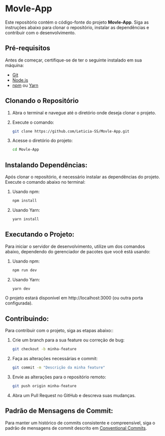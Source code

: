 # Movle-App

Este repositório contém o código-fonte do projeto **Movle-App**. Siga as instruções abaixo para clonar o repositório, instalar as dependências e contribuir com o desenvolvimento.

## Pré-requisitos

Antes de começar, certifique-se de ter o seguinte instalado em sua máquina:

- [Git](https://git-scm.com/)
- [Node.js](https://nodejs.org/)
- [npm](https://www.npmjs.com/) ou [Yarn](https://yarnpkg.com/)

## Clonando o Repositório

1. Abra o terminal e navegue até o diretório onde deseja clonar o projeto.
2. Execute o comando:

   ```bash
   git clone https://github.com/Leticia-SS/Movle-App.git

3. Acesse o diretório do projeto:

   ```bash
   cd Movle-App

## Instalando Dependências:

Após clonar o repositório, é necessário instalar as dependências do projeto. Execute o comando abaixo no terminal:

1. Usando npm:

    ```bash
    npm install
    
2. Usando Yarn:

   ```bash
   yarn install

## Executando o Projeto:

Para iniciar o servidor de desenvolvimento, utilize um dos comandos abaixo, dependendo do gerenciador de pacotes que você está usando:

1. Usando npm:
   
    ```bash
    npm run dev
    
2. Usando Yarn:

   ```bash
   yarn dev

O projeto estará disponível em http://localhost:3000 (ou outra porta configurada).

## Contribuindo:

Para contribuir com o projeto, siga as etapas abaixo::

1. Crie um branch para a sua feature ou correção de bug:
   
    ```bash
    git checkout -b minha-feature
    
2. Faça as alterações necessárias e commit:

   ```bash
   git commit -m "Descrição da minha feature"

3. Envie as alterações para o repositório remoto:

   ```bash
   git push origin minha-feature

4. Abra um Pull Request no GitHub e descreva suas mudanças.


## Padrão de Mensagens de Commit:

Para manter um histórico de commits consistente e compreensível, siga o padrão de mensagens de commit descrito em [Conventional Commits](https://www.conventionalcommits.org/en/v1.0.0/).
   
